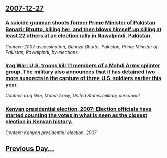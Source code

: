 ## [2007-12-27](/news/2007/12/27/index.md)

### [ A suicide gunman shoots former Prime Minister of Pakistan Benazir Bhutto, killing her, and then blows himself up killing at least 22 others at an election rally in Rawalpindi, Pakistan. ](/news/2007/12/27/a-suicide-gunman-shoots-former-prime-minister-of-pakistan-benazir-bhutto-killing-her-and-then-blows-himself-up-killing-at-least-22-others.md)
_Context: 2007 assassination, Benazir Bhutto, Pakistan, Prime Minister of Pakistan, Rawalpindi, by-elections_

### [ Iraq War: U.S. troops kill 11 members of a Mahdi Army splinter group. The military also announces that it has detained two more suspects in the capture of three U.S. soldiers earlier this year. ](/news/2007/12/27/iraq-war-u-s-troops-kill-11-members-of-a-mahdi-army-splinter-group-the-military-also-announces-that-it-has-detained-two-more-suspects-in.md)
_Context: Iraq War, Mahdi Army, United States military personnel_

### [ Kenyan presidential election, 2007: Election officials have started counting the votes in what is seen as the closest election in Kenyan history. ](/news/2007/12/27/kenyan-presidential-election-2007-election-officials-have-started-counting-the-votes-in-what-is-seen-as-the-closest-election-in-kenyan-hi.md)
_Context: Kenyan presidential election, 2007_

## [Previous Day...](/news/2007/12/26/index.md)

